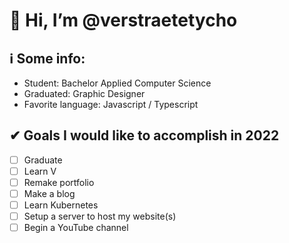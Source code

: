 # 👋 Hi, I’m @verstraetetycho

## ℹ Some info:
- Student: Bachelor Applied Computer Science
- Graduated: Graphic Designer
- Favorite language: Javascript / Typescript

## ✔ Goals I would like to accomplish in 2022
- [ ] Graduate
- [ ] Learn V
- [ ] Remake portfolio
- [ ] Make a blog
- [ ] Learn Kubernetes
- [ ] Setup a server to host my website(s)
- [ ] Begin a YouTube channel
